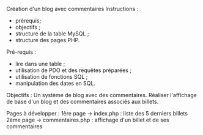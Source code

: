 Création d'un blog avec commentaires
Instructions :
- prérequis;
- objectifs ;
- structure de la table MySQL ;
- structure des pages PHP.

Pré-requis : 
- lire dans une table ;
- utilisation de PDO et des requêtes préparées ;
- utilisation de fonctions SQL ;
- manipulation des dates en SQL.

Objectifs :
Un système de blog avec des commentaires.
Réaliser l'affichage de base d'un blog et des commentaires associés aux billets.

Pages à développer :
1ère page -> index.php : liste des 5 derniers billets
2ème page -> commentaires.php : affichage d'un billet et de ses commentaires